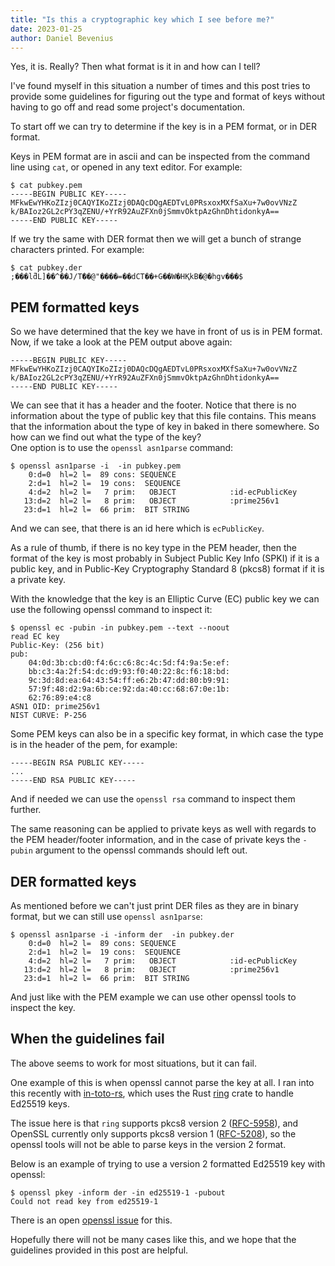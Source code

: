 ```yaml
---
title: "Is this a cryptographic key which I see before me?"
date: 2023-01-25
author: Daniel Bevenius
---
```


Yes, it is. Really? Then what format is it in and how can I tell?

I've found myself in this situation a number of times and this post tries to
provide some guidelines for figuring out the type and format of keys without
having to go off and read some project's documentation.

To start off we can try to determine if the key is in a PEM format, or in
DER format.

Keys in PEM format are in ascii and can be inspected from the
command line using `cat`, or opened in any text editor. For example:
```console
$ cat pubkey.pem 
-----BEGIN PUBLIC KEY-----
MFkwEwYHKoZIzj0CAQYIKoZIzj0DAQcDQgAEDTvL0PRsxoxMXfSaXu+7w0ovVNzZ
k/BAIoz2GL2cPY3qZENU/+YrR92AuZFXn0jSmmvOktpAzGhnDhtidonkyA==
-----END PUBLIC KEY-----
```

If we try the same with DER format then we will get a bunch of strange
characters printed. For example:
```console
$ cat pubkey.der 
;���lƌL]��^��J/T�ٓ�@"����=��dCT��+G݀��W�HҚkΒ�@�hgv���$
```

## PEM formatted keys
So we have determined that the key we have in front of us is in PEM format.
Now, if we take a look at the PEM output above again:
```console
-----BEGIN PUBLIC KEY-----
MFkwEwYHKoZIzj0CAQYIKoZIzj0DAQcDQgAEDTvL0PRsxoxMXfSaXu+7w0ovVNzZ
k/BAIoz2GL2cPY3qZENU/+YrR92AuZFXn0jSmmvOktpAzGhnDhtidonkyA==
-----END PUBLIC KEY-----
```
We can see that it has a header and the footer. Notice that there is no
information about the type of public key that this file contains. This means
that the information about the type of key in baked in there somewhere. So how
can we find out what the type of the key?  
One option is to use the `openssl asn1parse` command:
```
$ openssl asn1parse -i  -in pubkey.pem 
    0:d=0  hl=2 l=  89 cons: SEQUENCE          
    2:d=1  hl=2 l=  19 cons:  SEQUENCE          
    4:d=2  hl=2 l=   7 prim:   OBJECT            :id-ecPublicKey
   13:d=2  hl=2 l=   8 prim:   OBJECT            :prime256v1
   23:d=1  hl=2 l=  66 prim:  BIT STRING
```
And we can see, that there is an id here which is `ecPublicKey`.

As a rule of thumb, if there is no key type in the PEM header, then 
the format of the key is most probably in Subject Public Key Info (SPKI) if it
is a public key, and in Public-Key Cryptography Standard 8 (pkcs8) format if it
is a private key.

With the knowledge that the key is an Elliptic Curve (EC) public key we can use
the following openssl command to inspect it:
```console
$ openssl ec -pubin -in pubkey.pem --text --noout
read EC key
Public-Key: (256 bit)
pub:
    04:0d:3b:cb:d0:f4:6c:c6:8c:4c:5d:f4:9a:5e:ef:
    bb:c3:4a:2f:54:dc:d9:93:f0:40:22:8c:f6:18:bd:
    9c:3d:8d:ea:64:43:54:ff:e6:2b:47:dd:80:b9:91:
    57:9f:48:d2:9a:6b:ce:92:da:40:cc:68:67:0e:1b:
    62:76:89:e4:c8
ASN1 OID: prime256v1
NIST CURVE: P-256
```

Some PEM keys can also be in a specific key format, in which case the type is
in the header of the pem, for example:
```
-----BEGIN RSA PUBLIC KEY-----
...
-----END RSA PUBLIC KEY-----
```
And if needed we can use the `openssl rsa` command to inspect them further.

The same reasoning can be applied to private keys as well with regards to the
PEM header/footer information, and in the case of private keys the `-pubin`
argument to the openssl commands should left out.

## DER formatted keys
As mentioned before we can't just print DER files as they are in binary format,
but we can still use `openssl asn1parse`:
```console
$ openssl asn1parse -i -inform der  -in pubkey.der
    0:d=0  hl=2 l=  89 cons: SEQUENCE          
    2:d=1  hl=2 l=  19 cons:  SEQUENCE          
    4:d=2  hl=2 l=   7 prim:   OBJECT            :id-ecPublicKey
   13:d=2  hl=2 l=   8 prim:   OBJECT            :prime256v1
   23:d=1  hl=2 l=  66 prim:  BIT STRING
```
And just like with the PEM example we can use other openssl tools to inspect the
key.

## When the guidelines fail
The above seems to work for most situations, but it can fail.

One example of this is when openssl cannot parse the key at all. I ran into this
recently with [in-toto-rs](https://github.com/in-toto/in-toto-rs), which uses
the Rust [ring](https://crates.io/crates/ring) crate to handle Ed25519 keys.

The issue here is that `ring` supports pkcs8 version 2
([RFC-5958](https://www.rfc-editor.org/rfc/rfc5958)), and OpenSSL currently only
supports pkcs8 version 1 ([RFC-5208](https://www.rfc-editor.org/rfc/rfc5208)),
so the openssl tools will not be able to parse keys in the version 2 format.

Below is an example of trying to use a version 2 formatted Ed25519 key with
openssl:
```console
$ openssl pkey -inform der -in ed25519-1 -pubout
Could not read key from ed25519-1
```
There is an open [openssl issue](https://github.com/openssl/openssl/issues/10468)
for this.

Hopefully there will not be many cases like this, and we hope that the
guidelines provided in this post are helpful.
